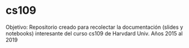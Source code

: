 # cs109
Objetivo: Repositorio creado para recolectar la documentación (slides y notebooks) interesante del curso cs109 de Harvdard Univ. Años 2015 al 2019
